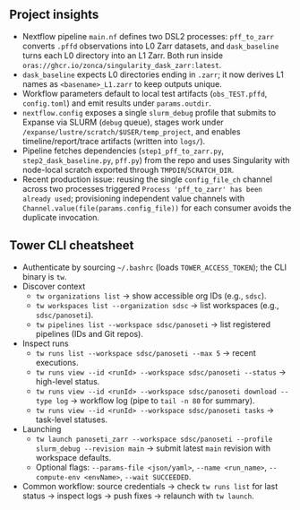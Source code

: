 Project insights
----------------
- Nextflow pipeline `main.nf` defines two DSL2 processes: `pff_to_zarr` converts `.pffd` observations into L0 Zarr datasets, and `dask_baseline` turns each L0 directory into an L1 Zarr. Both run inside `oras://ghcr.io/zonca/singularity_dask_zarr:latest`.
- `dask_baseline` expects L0 directories ending in `.zarr`; it now derives L1 names as `<basename>_L1.zarr` to keep outputs unique.
- Workflow parameters default to local test artifacts (`obs_TEST.pffd`, `config.toml`) and emit results under `params.outdir`.
- `nextflow.config` exposes a single `slurm_debug` profile that submits to Expanse via SLURM (`debug` queue), stages work under `/expanse/lustre/scratch/$USER/temp_project`, and enables timeline/report/trace artifacts (written into `logs/`).
- Pipeline fetches dependencies (`step1_pff_to_zarr.py`, `step2_dask_baseline.py`, `pff.py`) from the repo and uses Singularity with node-local scratch exported through `TMPDIR`/`SCRATCH_DIR`.
- Recent production issue: reusing the single `config_file_ch` channel across two processes triggered `Process 'pff_to_zarr' has been already used`; provisioning independent value channels with `Channel.value(file(params.config_file))` for each consumer avoids the duplicate invocation.

Tower CLI cheatsheet
--------------------
- Authenticate by sourcing `~/.bashrc` (loads `TOWER_ACCESS_TOKEN`); the CLI binary is `tw`.
- Discover context  
  - `tw organizations list` → show accessible org IDs (e.g., `sdsc`).  
  - `tw workspaces list --organization sdsc` → list workspaces (e.g., `sdsc/panoseti`).  
  - `tw pipelines list --workspace sdsc/panoseti` → list registered pipelines (IDs and Git repos).
- Inspect runs  
  - `tw runs list --workspace sdsc/panoseti --max 5` → recent executions.  
  - `tw runs view --id <runId> --workspace sdsc/panoseti --status` → high-level status.  
  - `tw runs view --id <runId> --workspace sdsc/panoseti download --type log` → workflow log (pipe to `tail -n 80` for summary).  
  - `tw runs view --id <runId> --workspace sdsc/panoseti tasks` → task-level statuses.
- Launching  
  - `tw launch panoseti_zarr --workspace sdsc/panoseti --profile slurm_debug --revision main` → submit latest `main` revision with workspace defaults.  
  - Optional flags: `--params-file <json/yaml>`, `--name <run_name>`, `--compute-env <envName>`, `--wait SUCCEEDED`.
- Common workflow: source credentials → check `tw runs list` for last status → inspect logs → push fixes → relaunch with `tw launch`.
